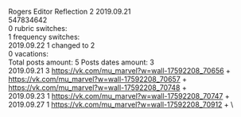 Rogers	Editor Reflection 2 2019.09.21\
547834642\
0 rubric switches:\
1 frequency switches:\
2019.09.22 1 changed to 2 \
0 vacations:\
Total posts amount: 5	Posts dates amount: 3\
2019.09.21 3 https://vk.com/mu_marvel?w=wall-17592208_70656 + https://vk.com/mu_marvel?w=wall-17592208_70657 + https://vk.com/mu_marvel?w=wall-17592208_70748 + \
2019.09.23 1 https://vk.com/mu_marvel?w=wall-17592208_70747 + \
2019.09.27 1 https://vk.com/mu_marvel?w=wall-17592208_70912 + \
